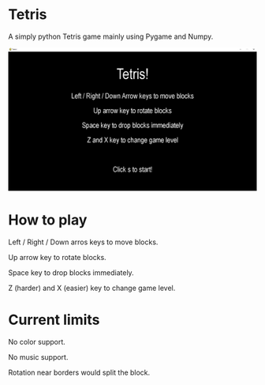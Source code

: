 # Tetris
A simply python Tetris game mainly using Pygame and Numpy.

![Test Image 1](/Tetris/1.png)

# How to play
Left / Right / Down arros keys to move blocks.

Up arrow key to rotate blocks.

Space key to drop blocks immediately.

Z (harder) and X (easier) key to change game level.

# Current limits
No color support.

No music support.

Rotation near borders would split the block.  
